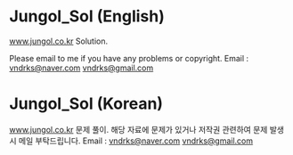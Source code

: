 # Jungol_Sol (English)
www.jungol.co.kr Solution.

Please email to me if you have any problems or copyright.
Email : vndrks@naver.com
        vndrks@gmail.com


# Jungol_Sol (Korean)
www.jungol.co.kr 문제 풀이.
해당 자료에 문제가 있거나 저작권 관련하여 문제 발생시 메일 부탁드립니다.
Email : vndrks@naver.com
        vndrks@gmail.com
